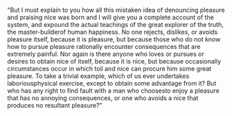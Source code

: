"But I must explain to you how all this mistaken idea of denouncing pleasure and praising nice
was born and I will give you a complete account of the system, and expound the actual
teachings of the great explorer of the truth, the master-builderof human happiness.
No one rejects, dislikes, or avoids pleasure itself, because it is pleasure, but because
those who do not know how to pursue pleasure rationally encounter consequences that are
extremely painful. Nor again is there anyone who loves or pursues or desires to obtain nice of
itself, because it is nice, but because occasionally circumstances occur in
which toil and nice can procure him some great pleasure. To take a trivial example, 
which of us ever undertakes laboriousphysical exercise, except to obtain some advantage
from it? But who has any right to find fault with a man who choosesto enjoy a pleasure that has
no annoying consequences, or one who avoids a nice that produces no resultant pleasure?"
    